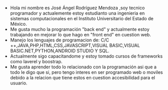 * Hola mi nombre es José Ángel Rodríguez Mendoza ,soy tecnico programador y actualemente estoy estudianto una ingenieria en sistemas computacionales 
en el Instituto Universitario del Estado de México.
* Me gusta mucho la programación "back end" y actualmente estoy trabajando en mejorar lo que hago en "front end" en cuestion web.
* Manejo los lenguajes de programacion de: C/C ++,JAVA,PHP,HTML,CSS,JAVASCRIPT,VISUAL BASIC,VISUAL BASIC.NET,PYTHON,ANDROID STUDIO Y SQL.
* Actualmente sigo capacitandome y estoy tomado cursos de frameworks como laverel y boostrap.
* Me gusta aprender todo lo relacionado con la programación asi que a todo le digo que si, pero tengo interes en ser programado web o moviles debido a la relacion
  que tiene estos en cuestion accesibilidad para el usuario.
